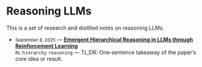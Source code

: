 
# Reasoning LLMs

This is a set of research and distilled notes on reasoning LLMs. 


- <small><time datetime="2025-09-08">September 8, 2025</time></small> — **[Emergent Hierarchical Reasoning in LLMs through Reinforcement Learning](https://www.arxiv.org/pdf/2509.03646)**  
  <code>RL</code> <code>hierarchy</code> <code>reasoning</code> — TL;DR: One‑sentence takeaway of the paper’s core idea or result.
